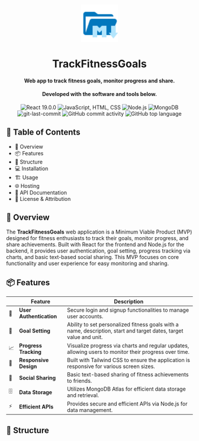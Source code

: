 <div class="hero-icon" align="center">
  <img src="https://raw.githubusercontent.com/PKief/vscode-material-icon-theme/ec559a9f6bfd399b82bb44393651661b08aaf7ba/icons/folder-markdown-open.svg" width="100" />
</div>

<h1 align="center">
  TrackFitnessGoals
</h1>
<h4 align="center">Web app to track fitness goals, monitor progress and share.</h4>
<h4 align="center">Developed with the software and tools below.</h4>
<div class="badges" align="center">
  <img src="https://img.shields.io/badge/Framework-React_19.0.0-blue" alt="React 19.0.0">
  <img src="https://img.shields.io/badge/Frontend-JavaScript,_HTML,_CSS-red" alt="JavaScript, HTML, CSS">
  <img src="https://img.shields.io/badge/Backend-Node.js-blue" alt="Node.js">
  <img src="https://img.shields.io/badge/Database-MongoDB-green" alt="MongoDB">
</div>
<div class="badges" align="center">
  <img src="https://img.shields.io/github/last-commit/coslynx/TrackFitnessGoals?style=flat-square&color=5D6D7E" alt="git-last-commit" />
  <img src="https://img.shields.io/github/commit-activity/m/coslynx/TrackFitnessGoals?style=flat-square&color=5D6D7E" alt="GitHub commit activity" />
  <img src="https://img.shields.io/github/languages/top/coslynx/TrackFitnessGoals?style=flat-square&color=5D6D7E" alt="GitHub top language" />
</div>

## 📑 Table of Contents
- 📍 Overview
- 📦 Features
- 📂 Structure
- 💻 Installation
- 🏗️ Usage
- 🌐 Hosting
- 📄 API Documentation
- 📜 License & Attribution

## 📍 Overview
The **TrackFitnessGoals** web application is a Minimum Viable Product (MVP) designed for fitness enthusiasts to track their goals, monitor progress, and share achievements. Built with React for the frontend and Node.js for the backend, it provides user authentication, goal setting, progress tracking via charts, and basic text-based social sharing. This MVP focuses on core functionality and user experience for easy monitoring and sharing.

## 📦 Features
|    | Feature            | Description                                                                                                        |
|----|--------------------|--------------------------------------------------------------------------------------------------------------------|
| 🔐 | **User Authentication**   | Secure login and signup functionalities to manage user accounts.                                                       |
| 🎯 | **Goal Setting**  | Ability to set personalized fitness goals with a name, description, start and target dates, target value and unit.             |
| 📈 | **Progress Tracking**   | Visualize progress via charts and regular updates, allowing users to monitor their progress over time. |
| 📱 | **Responsive Design** | Built with Tailwind CSS to ensure the application is responsive for various screen sizes.                                    |
| 🔗 | **Social Sharing** | Basic text-based sharing of fitness achievements to friends.                                |
| 🗄️ | **Data Storage** | Utilizes MongoDB Atlas for efficient data storage and retrieval.         |
| ⚡ | **Efficient APIs** | Provides secure and efficient APIs via Node.js for data management. |

## 📂 Structure
